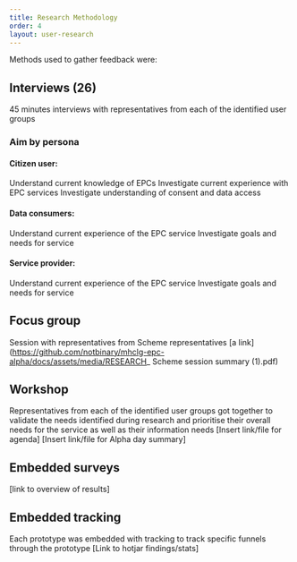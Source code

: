 ```yaml
---
title: Research Methodology
order: 4
layout: user-research
---
```

Methods used to gather feedback were:

## Interviews (**26**)
45 minutes interviews with representatives from each of the identified user groups

### Aim by persona
#### Citizen user: 
Understand current knowledge of EPCs
Investigate current experience with EPC services
Investigate understanding of consent and data access

#### Data consumers:
Understand current experience of the EPC service
Investigate goals and needs for service

#### Service provider:
Understand current experience of the EPC service
Investigate goals and needs for service

## Focus group
Session with representatives from Scheme representatives
[a link](https://github.com/notbinary/mhclg-epc-alpha/docs/assets/media/RESEARCH_ Scheme session summary (1).pdf)

## Workshop
Representatives from each of the identified user groups got together to validate the needs identified during research and prioritise their overall needs for the service as well as their information needs
[Insert link/file for agenda]
[Insert link/file for Alpha day summary]

## Embedded surveys
[link to overview of results]

## Embedded tracking
Each prototype was embedded with tracking to track specific funnels through the prototype
[Link to hotjar findings/stats]
